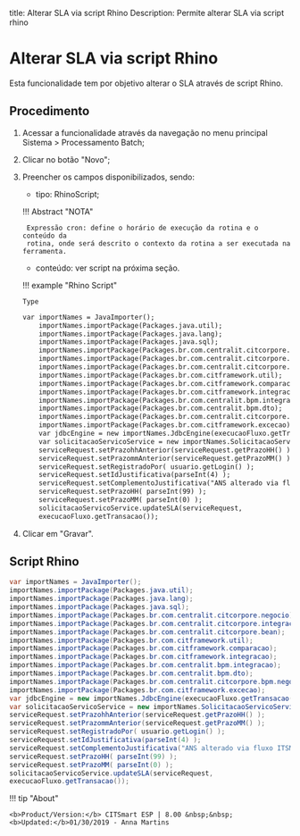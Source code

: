 title: Alterar SLA via script Rhino
Description: Permite alterar SLA via script rhino
# Alterar SLA via script Rhino

Esta funcionalidade tem por objetivo alterar o SLA através de script Rhino.

Procedimento
------------

1. Acessar a funcionalidade através da navegação no menu principal Sistema \>
    Processamento Batch;

2. Clicar no botão "Novo";

3. Preencher os campos disponibilizados, sendo:

    - tipo: RhinoScript;
    

    !!! Abstract "NOTA"

        Expressão cron: define o horário de execução da rotina e o conteúdo da
        rotina, onde será descrito o contexto da rotina a ser executada na ferramenta.

    - conteúdo: ver script na próxima seção.
    
    !!! example "Rhino Script"
	```tab="Type"
 	Type
	```
	```HTML tab="URL"
 	var importNames = JavaImporter();
        importNames.importPackage(Packages.java.util);
        importNames.importPackage(Packages.java.lang);
        importNames.importPackage(Packages.java.sql);
        importNames.importPackage(Packages.br.com.centralit.citcorpore.negocio);
        importNames.importPackage(Packages.br.com.centralit.citcorpore.integracao);
        importNames.importPackage(Packages.br.com.centralit.citcorpore.bean);
        importNames.importPackage(Packages.br.com.citframework.util);
        importNames.importPackage(Packages.br.com.citframework.comparacao);
        importNames.importPackage(Packages.br.com.citframework.integracao);
        importNames.importPackage(Packages.br.com.centralit.bpm.integracao);
        importNames.importPackage(Packages.br.com.centralit.bpm.dto);
        importNames.importPackage(Packages.br.com.centralit.citcorpore.bpm.negocio);
        importNames.importPackage(Packages.br.com.citframework.excecao);
        var jdbcEngine = new importNames.JdbcEngine(execucaoFluxo.getTransacao(),null);
        var solicitacaoServicoService = new importNames.SolicitacaoServicoServiceEjb();
        serviceRequest.setPrazohhAnterior(serviceRequest.getPrazoHH() );
        serviceRequest.setPrazommAnterior(serviceRequest.getPrazoMM() );
        serviceRequest.setRegistradoPor( usuario.getLogin() );
        serviceRequest.setIdJustificativa(parseInt(4) );
        serviceRequest.setComplementoJustificativa("ANS alterado via fluxo ITSM");
        serviceRequest.setPrazoHH( parseInt(99) );
        serviceRequest.setPrazoMM( parseInt(0) );
        solicitacaoServicoService.updateSLA(serviceRequest,
        execucaoFluxo.getTransacao());
	```

4. Clicar em "Gravar".

Script Rhino
------------

```java
var importNames = JavaImporter();
importNames.importPackage(Packages.java.util);
importNames.importPackage(Packages.java.lang);
importNames.importPackage(Packages.java.sql);
importNames.importPackage(Packages.br.com.centralit.citcorpore.negocio);
importNames.importPackage(Packages.br.com.centralit.citcorpore.integracao);
importNames.importPackage(Packages.br.com.centralit.citcorpore.bean);
importNames.importPackage(Packages.br.com.citframework.util);
importNames.importPackage(Packages.br.com.citframework.comparacao);
importNames.importPackage(Packages.br.com.citframework.integracao);
importNames.importPackage(Packages.br.com.centralit.bpm.integracao);
importNames.importPackage(Packages.br.com.centralit.bpm.dto);
importNames.importPackage(Packages.br.com.centralit.citcorpore.bpm.negocio);
importNames.importPackage(Packages.br.com.citframework.excecao);
var jdbcEngine = new importNames.JdbcEngine(execucaoFluxo.getTransacao(),null);
var solicitacaoServicoService = new importNames.SolicitacaoServicoServiceEjb();
serviceRequest.setPrazohhAnterior(serviceRequest.getPrazoHH() );
serviceRequest.setPrazommAnterior(serviceRequest.getPrazoMM() );
serviceRequest.setRegistradoPor( usuario.getLogin() );
serviceRequest.setIdJustificativa(parseInt(4) );
serviceRequest.setComplementoJustificativa("ANS alterado via fluxo ITSM");
serviceRequest.setPrazoHH( parseInt(99) );
serviceRequest.setPrazoMM( parseInt(0) );
solicitacaoServicoService.updateSLA(serviceRequest,
execucaoFluxo.getTransacao());
```


!!! tip "About"

    <b>Product/Version:</b> CITSmart ESP | 8.00 &nbsp;&nbsp;
    <b>Updated:</b>01/30/2019 - Anna Martins
